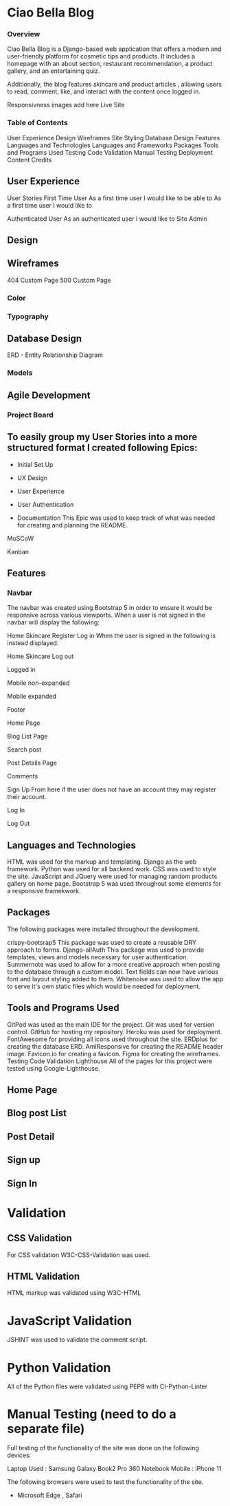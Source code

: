 # Ciao Bella Blog



### Overview
Ciao Bella Blog is a Django-based web application that offers a modern and user-friendly platform for cosmetic tips and products. It includes a homepage with an about section, restaurant recommendation, a product gallery, and an entertaining quiz. 

Additionally, the blog features skincare and product articles , allowing users to read, comment, like, and interact with the content once logged in.

Responsivness images add here
Live Site

### Table of Contents
User Experience
Design
Wireframes
Site Styling
Database Design
Features
Languages and Technologies
Languages and Frameworks
Packages
Tools and Programs Used
Testing
Code Validation
Manual Testing
Deployment
Content
Credits


## User Experience
User Stories
First Time User
As a first time user I would like to be able to
As a first time user I would like to 

Authenticated User
As an authenticated user I would like to 
Site Admin

## Design
## Wireframes

404 Custom Page
500 Custom Page


### Color


### Typography



## Database Design
ERD - Entity Relationship Diagram


### Models


## Agile Development

### Project Board


## To easily group my User Stories into a more structured format I created following Epics:

  + Initial Set Up


  + UX Design


  + User Experience

  + User Authentication


  + Documentation
This Epic was used to keep track of what was needed for creating and planning the README.

MoSCoW


Kanban

## Features
 ### Navbar
The navbar was created using Bootstrap 5 in order to ensure it would be responsive across various viewports. When a user is not signed in the navbar will display the following:

Home
Skincare
Register
Log in
When the user is signed in the following is instead displayed:

Home
Skincare
Log out


Logged in


Mobile non-expanded


Mobile expanded


Footer



Home Page







Blog List Page



Search post 




Post Details Page




Comments





Sign Up
From here if the user does not have an account they may register their account.



Log In



Log Out




## Languages and Technologies

HTML was used for the markup and templating.
Django as the web framework.
Python was used for all backend work.
CSS was used to style the site.
JavaScript and JQuery were used for managing random products gallery on home page.
Bootstrap 5 was used throughout some elements for a responsive framekwork.

## Packages
The following packages were installed throughout the development.

crispy-bootsrap5	This package was used to create a reusable DRY approach to forms.
Django-allAuth	This package was used to provide templates, views and models necessary for user authentication.
Summernote was used to allow for a more creative approach when posting to the database through a custom model. Text fields can now have various font and layout styling added to them.
Whitenoise	was used to allow the app to serve it's own static files which would be needed for deployment.

## Tools and Programs Used
GitPod was used as the main IDE for the project.
Git was used for version control.
GitHub for hosting my repository.
Heroku was used for deployment.
FontAwesome for providing all icons used throughout the site.
ERDplus for creating the database ERD.
AmIResponsive for creating the README header image.
Favicon.io for creating a favicon.
Figma for creating the wireframes.
Testing
Code Validation
Lighthouse
All of the pages for this project were tested using Google-Lighthouse.

## Home Page


## Blog post List


## Post Detail


## Sign up


## Sign In

# Validation

## CSS Validation
For CSS validation W3C-CSS-Validation was used.



## HTML Validation
HTML markup was validated using W3C-HTML

# JavaScript Validation
JSHINT was used to validate the comment script.

# Python Validation
All of the Python files were validated using PEP8 with CI-Python-Linter

# Manual Testing (need to do a separate file)
Full testing of the functionality of the site was done on the following devices:

Laptop Used : Samsung Galaxy Book2 Pro 360 Notebook
Mobile : iPhone 11

The following browsers were used to test the functionality of the site.

  + Microsoft Edge , Safari
